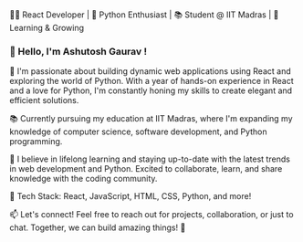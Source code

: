 
👨‍💻 React Developer | 🐍 Python Enthusiast | 📚 Student @ IIT Madras | 🌱 Learning & Growing

### 👋 Hello, I'm Ashutosh Gaurav !

🚀 I'm passionate about building dynamic web applications using React and exploring the world of Python. With a year of hands-on experience in React and a love for Python, I'm constantly honing my skills to create elegant and efficient solutions.

📚 Currently pursuing my education at IIT Madras, where I'm expanding my knowledge of computer science, software development, and Python programming.

🌱 I believe in lifelong learning and staying up-to-date with the latest trends in web development and Python. Excited to collaborate, learn, and share knowledge with the coding community.

🔧 Tech Stack: React, JavaScript, HTML, CSS, Python, and more!

📫 Let's connect! Feel free to reach out for projects, collaboration, or just to chat. Together, we can build amazing things! 🚀


<!--
**AshutoshGaurav05/Ashutoshgaurav05** is a ✨ _special_ ✨ repository because its `README.md` (this file) appears on your GitHub profile.

Here are some ideas to get you started:

- 🔭 I’m currently working on ...
- 🌱 I’m currently learning ...
- 👯 I’m looking to collaborate on ...
- 🤔 I’m looking for help with ...
- 💬 Ask me about ...
- 📫 How to reach me: ...
- 😄 Pronouns: ...
- ⚡ Fun fact: ...
-->
